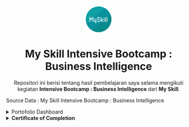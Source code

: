 <p align="center">
  <a href='https://www.myskill.id/'><img src="README/logo.png"></a>
</p> 


<h1 align="center">My Skill Intensive Bootcamp : Business Intelligence </h1>

<p align="center">
  Repositori ini berisi tentang hasil pembelajaran saya selama mengikuti kegiatan <strong> Intensive Bootcamp : Business Intelligence </strong> dari <strong>My Skill</strong>.
</p>

<p align="justify">
  Source Data : My Skill Intensive Bootcamp : Business Intelligence
</p>

<details><summary>Portofolio Dashboard</summary>

<p align="center">
  <a href='https://datastudio.google.com/reporting/4467de31-564e-411a-a800-ab062ba8fe73'><img src="README/Dashboard.png"></a>
</p> 

<p align="center">
  Dashboard Diatas berisi informasi terkait kondisi performa keseluruhan dari perusahaan telekomunikasi tanpa di filter.
</p>
  
<p align="center">
  <a href='https://datastudio.google.com/reporting/4467de31-564e-411a-a800-ab062ba8fe73'><img src="README/Dashboard Male.png"></a>
</p> 

<p align="center">
  Dashboard Diatas berisi informasi terkait kondisi performa keseluruhan dari perusahaan telekomunikasi dengan filter data hanya Pria.
</p>
  
<p align="center">
  <a href='https://datastudio.google.com/reporting/4467de31-564e-411a-a800-ab062ba8fe73'><img src="README/Dashboard Date.png"></a>
</p> 

<p align="center">
  Dashboard Diatas berisi informasi terkait kondisi performa keseluruhan dari perusahaan telekomunikasi dengan filter data di tahun sebelumnya.
</p>
  
 <p align="justify">
  <strong> nb : link untuk Google Data Studio diatas bisa diakses dengan klik link dibawah</p>
   
  [Dashboard Google Data Studio](https://datastudio.google.com/reporting/4467de31-564e-411a-a800-ab062ba8fe73)
  
</details>

<details><summary>Certificate of Completion</summary>
 
<p align="center">
  <a href='https://www.linkedin.com/in/farhanalaydroes/'><img src="README/Sertifikat.png"></a>
</p> 
  
 </details>
